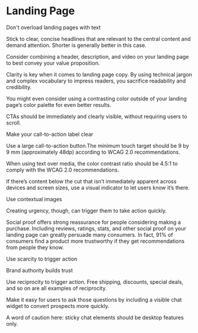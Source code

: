 # Landing Page

Don't overload landing pages with text

Stick to clear, concise headlines that are relevant to the central content and demand attention. Shorter is generally better in this case.

Consider combining a header, description, and video on your landing page to best convey your value proposition.

Clarity is key when it comes to landing page copy. By using technical jargon and complex vocabulary to impress readers, you sacrifice readability and credibility.

You might even consider using a contrasting color outside of your landing page’s color palette for even better results.

CTAs should be immediately and clearly visible, without requiring users to scroll.

Make your call-to-action label clear

Use a large call-to-action button.The minimum touch target should be 9 by 9 mm (approximately 48dp) according to WCAG 2.0 recommendations.

When using text over media, the color contrast ratio should be 4.5:1 to comply with the WCAG 2.0 recommendations.

If there’s content below the cut that isn’t immediately apparent across devices and screen sizes, use a visual indicator to let users know it’s there.

Use contextual images

Creating urgency, though, can trigger them to take action quickly.

Social proof offers strong reassurance for people considering making a purchase. Including reviews, ratings, stats, and other social proof on your landing page can greatly persuade many consumers. In fact, 91% of consumers find a product more trustworthy if they get recommendations from people they know.

Use scarcity to trigger action

Brand authority builds trust

Use reciprocity to trigger action. Free shipping, discounts, special deals, and so on are all examples of reciprocity.

Make it easy for users to ask those questions by including a visible chat widget to convert prospects more quickly.

A word of caution here: sticky chat elements should be desktop features only.
